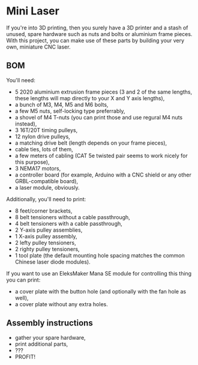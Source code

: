 # Mini Laser

If you're into 3D printing, then you surely have a 3D printer and a stash of unused, spare hardware such as nuts and bolts or aluminium frame pieces. With this project, you can make use of these parts by building your very own, miniature CNC laser.

## BOM
You'll need:

- 5 2020 aluminium extrusion frame pieces (3 and 2 of the same lengths, these lengths will map directly to your X and Y axis lengths),
- a bunch of M3, M4, M5 and M6 bolts,
- a few M5 nuts, self-locking type preferrably,
- a shovel of M4 T-nuts (you can print those and use regural M4 nuts instead),
- 3 16T/20T timing pulleys,
- 12 nylon drive pulleys,
- a matching drive belt (length depends on your frame pieces),
- cable ties, lots of them,
- a few meters of cabling (CAT 5e twisted pair seems to work nicely for this purpose),
- 3 NEMA17 motors,
- a controller board (for example, Arduino with a CNC shield or any other GRBL-compatible board),
- a laser module, obviously.

Additionally, you'll need to print:

- 8 feet/corner brackets,
- 8 belt tensioners without a cable passthrough,
- 4 belt tensioners with a cable passthrough,
- 2 Y-axis pulley assemblies,
- 1 X-axis pulley assembly,
- 2 lefty pulley tensioners,
- 2 righty pulley tensioners,
- 1 tool plate (the default mounting hole spacing matches the common Chinese laser diode modules).

If you want to use an EleksMaker Mana SE module for controlling this thing you can print:

- a cover plate with the button hole (and optionally with the fan hole as well),
- a cover plate without any extra holes.

## Assembly instructions

- gather your spare hardware,
- print additional parts,
- ???
- PROFIT!

